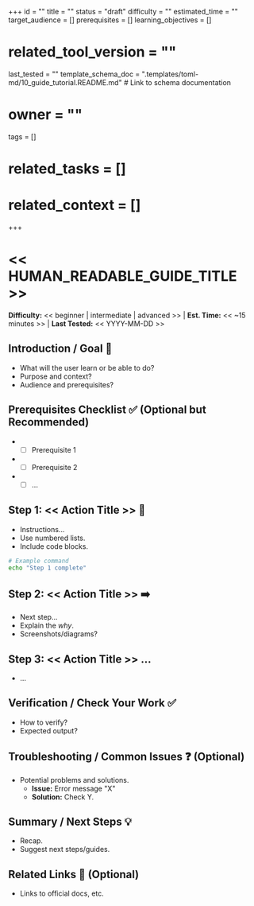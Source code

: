 +++
id = ""
title = ""
status = "draft"
difficulty = ""
estimated_time = ""
target_audience = []
prerequisites = []
learning_objectives = []
# related_tool_version = ""
last_tested = ""
template_schema_doc = ".templates/toml-md/10_guide_tutorial.README.md" # Link to schema documentation
# owner = ""
tags = []
# related_tasks = []
# related_context = []
+++

# << HUMAN_READABLE_GUIDE_TITLE >>

**Difficulty:** << beginner | intermediate | advanced >> | **Est. Time:** << ~15 minutes >> | **Last Tested:** << YYYY-MM-DD >>

## Introduction / Goal 🎯

*   What will the user learn or be able to do?
*   Purpose and context?
*   Audience and prerequisites?

## Prerequisites Checklist ✅ (Optional but Recommended)

*   - [ ] Prerequisite 1
*   - [ ] Prerequisite 2
*   - [ ] ...

## Step 1: << Action Title >> 📝

*   Instructions...
*   Use numbered lists.
*   Include code blocks.

```bash
# Example command
echo "Step 1 complete"
```

## Step 2: << Action Title >> ➡️

*   Next step...
*   Explain the *why*.
*   Screenshots/diagrams?

## Step 3: << Action Title >> ...

*   ...

## Verification / Check Your Work ✅

*   How to verify?
*   Expected output?

## Troubleshooting / Common Issues ❓ (Optional)

*   Potential problems and solutions.
    *   **Issue:** Error message "X"
    *   **Solution:** Check Y.

## Summary / Next Steps 💡

*   Recap.
*   Suggest next steps/guides.

## Related Links 🔗 (Optional)

*   Links to official docs, etc.
